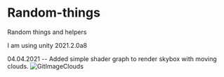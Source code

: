 # Random-things
 Random things and helpers

I am using unity 2021.2.0a8

04.04.2021 --
Added simple shader graph to render skybox with moving clouds.
![GitImageClouds](https://user-images.githubusercontent.com/19416249/113493596-e0cc4280-94e0-11eb-865c-5c80bcbbdccb.png)
